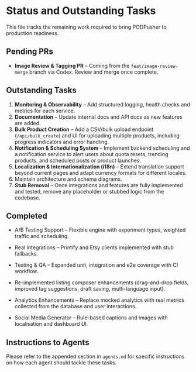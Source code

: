 # Status and Outstanding Tasks

This file tracks the remaining work required to bring PODPusher to production readiness.

## Pending PRs

- **Image Review & Tagging PR** – Coming from the `feat/image-review-merge` branch via Codex. Review and merge once complete.

## Outstanding Tasks

1. **Monitoring & Observability** – Add structured logging, health checks and metrics for each service.
2. **Documentation** – Update internal docs and API docs as new features are added.
3. **Bulk Product Creation** – Add a CSV/bulk upload endpoint (`/api/bulk_create`) and UI for uploading multiple products, including progress indicators and error handling.
4. **Notification & Scheduling System** – Implement backend scheduling and a notification service to alert users about quota resets, trending products, and scheduled posts or product launches.
5. **Localization & Internationalization (i18n)** – Extend translation support beyond current pages and adapt currency formats for different locales.
6. Maintain architecture and schema diagrams.
7. **Stub Removal** – Once integrations and features are fully implemented and tested, remove any placeholder or stubbed logic from the codebase.

## Completed
- A/B Testing Support – Flexible engine with experiment types, weighted traffic and scheduling.
- Real Integrations – Printify and Etsy clients implemented with stub fallbacks.

- Testing & QA – Expanded unit, integration and e2e coverage with CI workflow.

- Re-implemented listing composer enhancements (drag-and-drop fields, improved tag suggestions, draft saving, multi-language input).
- Analytics Enhancements – Replace mocked analytics with real metrics collected from the database and user interactions.
- Social Media Generator – Rule-based captions and images with localisation and dashboard UI.

## Instructions to Agents

Please refer to the appended section in `agents.md` for specific instructions on how each agent should tackle these tasks.